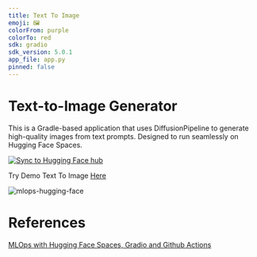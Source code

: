 ```yaml
---
title: Text To Image
emoji: 🖼
colorFrom: purple
colorTo: red
sdk: gradio
sdk_version: 5.0.1
app_file: app.py
pinned: false
---
```


# Text-to-Image Generator
This is a Gradle-based application that uses DiffusionPipeline to generate high-quality images from text prompts. Designed to run seamlessly on Hugging Face Spaces.


[![Sync to Hugging Face hub](https://github.com/JoshHuang666/huggingface-text-to-image/actions/workflows/main.yml/badge.svg)](https://github.com/JoshHuang666/huggingface-text-to-image/blob/main/.github/workflows/main.yml)


Try Demo Text To Image [Here](https://huggingface.co/spaces/Joshhhhhhhhhh/text_to_image)


![mlops-hugging-face](https://user-images.githubusercontent.com/58792/170845235-7f00d61c-ea36-4d28-82d0-3a9b8c0f1769.png)

# References
[MLOps with Hugging Face Spaces, Gradio and Github Actions](https://github.com/nogibjj/hugging-face)
